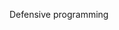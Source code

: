 <span id="title">Defensive programming</span>

<div id="body">

<include src="what/unit-inParent-asPanel.md" boilerplate />
<include src="compulsoryAssociations/unit-inParent-asPanel.md" boilerplate />
<include src="1to1Associations/unit-inParent-asPanel.md" boilerplate />
<include src="referentialIntegrity/unit-inParent-asPanel.md" boilerplate />
<include src="when/unit-inParent-asPanel.md" boilerplate />

</div>
